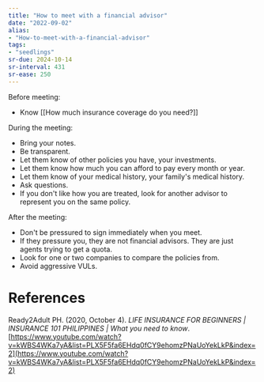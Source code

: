 ```yaml
---
title: "How to meet with a financial advisor"
date: "2022-09-02"
alias:
- "How-to-meet-with-a-financial-advisor"
tags:
- "seedlings"
sr-due: 2024-10-14
sr-interval: 431
sr-ease: 250
---
```


Before meeting:
- Know [[How much insurance coverage do you need?]]

During the meeting:
- Bring your notes.
- Be transparent.
- Let them know of other policies you have, your investments.
- Let them know how much you can afford to pay every month or year.
- Let them know of your medical history, your family's medical history.
- Ask questions.
- If you don't like how you are treated, look for another advisor to represent you on the same policy.

After the meeting:
- Don't be pressured to sign immediately when you meet.
- If they pressure you, they are not financial advisors. They are just agents trying to get a quota.
- Look for one or two companies to compare the policies from.
- Avoid aggressive VULs.

# References

Ready2Adult PH. (2020, October 4). *LIFE INSURANCE FOR BEGINNERS | INSURANCE 101 PHILIPPINES | What you need to know*. [https://www.youtube.com/watch?v=kWBS4WKa7yA&list=PLX5F5fa6EHdq0fCY9ehomzPNaUoYekLkP&index=2](https://www.youtube.com/watch?v=kWBS4WKa7yA&list=PLX5F5fa6EHdq0fCY9ehomzPNaUoYekLkP&index=2)